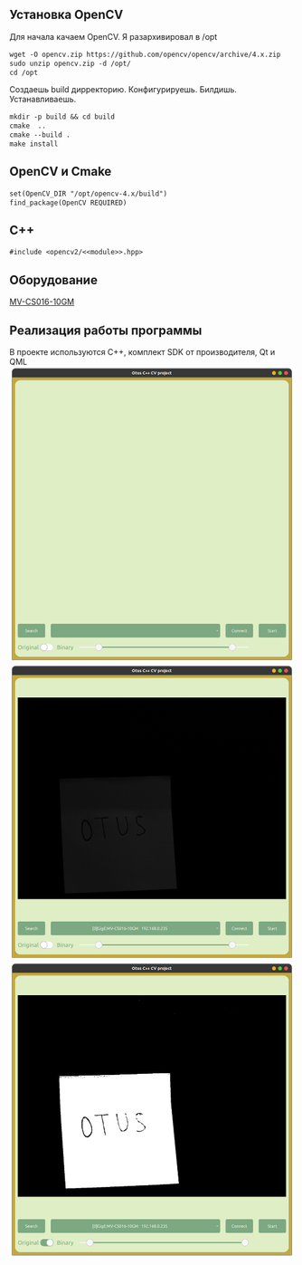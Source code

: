 ## Установка OpenCV
Для начала качаем OpenCV. Я разархивировал в /opt
```
wget -O opencv.zip https://github.com/opencv/opencv/archive/4.x.zip
sudo unzip opencv.zip -d /opt/
cd /opt
```
Создаешь build дирректорию. Конфигурируешь. Билдишь. Устанавливаешь.
```
mkdir -p build && cd build
cmake  ..
cmake --build .
make install
```
## OpenCV и Cmake
```
set(OpenCV_DIR "/opt/opencv-4.x/build")
find_package(OpenCV REQUIRED)
```
## C++
```
#include <opencv2/<<module>>.hpp>
```
## Оборудование 
 [MV-CS016-10GM](https://www.hikrobotics.com/en/machinevision/productdetail?id=4994&pageNumber=1&pageSize=50)

## Реализация работы программы
В проекте используются С++, комплект SDK от производителя, Qt и QML 
![Альтернативный текст](img/0.png "Стартовый вид приложения")
![Альтернативный текст](img/1.png "Стрим изображения с камеры")
![Альтернативный текст](img/2.png "Бинаризация изображения")
